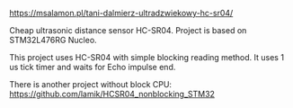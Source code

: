 https://msalamon.pl/tani-dalmierz-ultradzwiekowy-hc-sr04/

Cheap ultrasonic distance sensor HC-SR04. 
Project is based on STM32L476RG Nucleo.

This project uses HC-SR04 with simple blocking reading method. It uses 1 us tick timer and waits for Echo impulse end. 

There is another project without block CPU: https://github.com/lamik/HCSR04_nonblocking_STM32